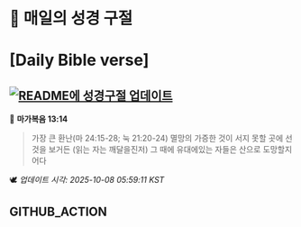 # 🙏 매일의 성경 구절
# [Daily Bible verse]
## [![README에 성경구절 업데이트](https://github.com/DONGSUKA/first_test/actions/workflows/update-readme-bible.yml/badge.svg)](https://github.com/DONGSUKA/first_test/actions/workflows/update-readme-bible.yml)
<!-- START_BIBLE_VERSE -->
📖 **마가복음 13:14**
> 가장 큰 환난(마 24:15-28; 눅 21:20-24) 멸망의 가증한 것이 서지 못할 곳에 선 것을 보거든 (읽는 자는 깨달을진저) 그 때에 유대에있는 자들은 산으로 도망할지어다

🕊️ _업데이트 시각: 2025-10-08 05:59:11 KST_
  <!-- END_BIBLE_VERSE -->
## GITHUB_ACTION
